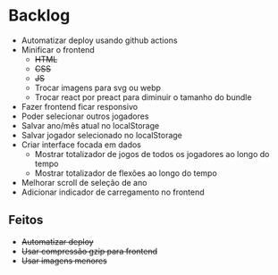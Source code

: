 # Backlog

- Automatizar deploy usando github actions
- Minificar o frontend
  - ~~HTML~~
  - ~~CSS~~
  - ~~JS~~
  - Trocar imagens para svg ou webp
  - Trocar react por preact para diminuir o tamanho do bundle
- Fazer frontend ficar responsivo
- Poder selecionar outros jogadores
- Salvar ano/mês atual no localStorage
- Salvar jogador selecionado no localStorage
- Criar interface focada em dados
  - Mostrar totalizador de jogos de todos os jogadores ao longo do tempo
  - Mostrar totalizador de flexões ao longo do tempo
- Melhorar scroll de seleção de ano
- Adicionar indicador de carregamento no frontend

## Feitos

- ~~Automatizar deploy~~
- ~~Usar compressão gzip para frontend~~
- ~~Usar imagens menores~~
